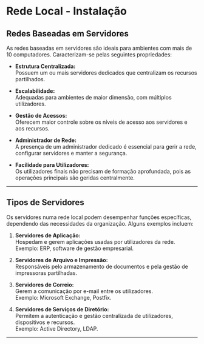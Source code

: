 # Rede Local - Instalação

## Redes Baseadas em Servidores

As redes baseadas em servidores são ideais para ambientes com mais de 10 computadores. Caracterizam-se pelas seguintes propriedades:

- **Estrutura Centralizada:**  
  Possuem um ou mais servidores dedicados que centralizam os recursos partilhados.

- **Escalabilidade:**  
  Adequadas para ambientes de maior dimensão, com múltiplos utilizadores.

- **Gestão de Acessos:**  
  Oferecem maior controle sobre os níveis de acesso aos servidores e aos recursos.

- **Administrador de Rede:**  
  A presença de um administrador dedicado é essencial para gerir a rede, configurar servidores e manter a segurança.

- **Facilidade para Utilizadores:**  
  Os utilizadores finais não precisam de formação aprofundada, pois as operações principais são geridas centralmente.

---

## Tipos de Servidores

Os servidores numa rede local podem desempenhar funções específicas, dependendo das necessidades da organização. Alguns exemplos incluem:

1. **Servidores de Aplicação:**  
   Hospedam e gerem aplicações usadas por utilizadores da rede.  
   Exemplo: ERP, software de gestão empresarial.

2. **Servidores de Arquivo e Impressão:**  
   Responsáveis pelo armazenamento de documentos e pela gestão de impressoras partilhadas.

3. **Servidores de Correio:**  
   Gerem a comunicação por e-mail entre os utilizadores.  
   Exemplo: Microsoft Exchange, Postfix.

4. **Servidores de Serviços de Diretório:**  
   Permitem a autenticação e gestão centralizada de utilizadores, dispositivos e recursos.  
   Exemplo: Active Directory, LDAP.

---


